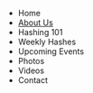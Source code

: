* Home
* [About Us](about_us.html)
* Hashing 101
* Weekly Hashes
* Upcoming Events
* Photos
* Videos
* Contact
